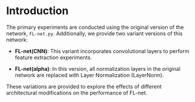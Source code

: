 # Introduction

The primary experiments are conducted using the original version of the network, `FL-net.py`. Additionally, we provide two variant versions of this network:

- **FL-net(CNN)**: This variant incorporates convolutional layers to perform feature extraction experiments.

- **FL-net(alpha)**: In this version, all normalization layers in the original network are replaced with Layer Normalization (LayerNorm).

These variations are provided to explore the effects of different architectural modifications on the performance of FL-net.
